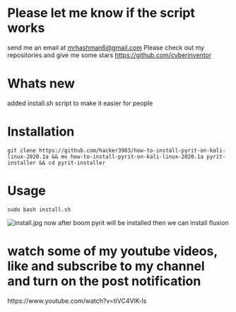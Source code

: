 # Please let me know if the script works
send me an email at mrhashman6@gmail.com
Please check out my repositories and give me some stars https://github.com/cyberinventor
# Whats new
added install.sh script to make it easier for people
# Installation
```
git clone https://github.com/hacker3983/how-to-install-pyrit-on-kali-linux-2020.1a && mv how-to-install-pyrit-on-kali-linux-2020.1a pyrit-installer && cd pyrit-installer
```
# Usage
```
sudo bash install.sh
```
<img src="https://www.mediafire.com/convkey/8644/l50t2tl6yqzcdzn6g.jpg" alt="install.jpg">
now after boom pyrit will be installed then we can install fluxion

<h1>watch some of my youtube videos, like and subscribe to my channel and turn on the post notification</h1> https://www.youtube.com/watch?v=tiVC4VlK-ls
